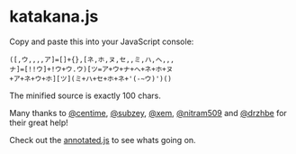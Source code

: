 # katakana.js

Copy and paste this into your JavaScript console:

```
([,ウ,,,,ア]=[]+{},[ネ,ホ,ヌ,セ,,ミ,ハ,ヘ,,,
ナ]=[!!ウ]+!ウ+ウ.ウ)[ツ=ア+ウ+ナ+ヘ+ネ+ホ+ヌ
+ア+ネ+ウ+ホ][ツ](ミ+ハ+セ+ホ+ネ+'(-~ウ)')()
```

The minified source is exactly 100 chars.

Many thanks to [@centime](https://github.com/centime), [@subzey](https://github.com/subzey), [@xem](https://github.com/xem), [@nitram509](https://github.com/nitram509) and [@drzhbe](https://github.com/drzhbe) for their great help!

Check out the [annotated.js](https://github.com/aemkei/katakana.js/blob/master/annotated.js) to see whats going on.
